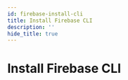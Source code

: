 ```yaml
---
id: firebase-install-cli
title: Install Firebase CLI
description: ''
hide_title: true
---
```


# Install Firebase CLI
